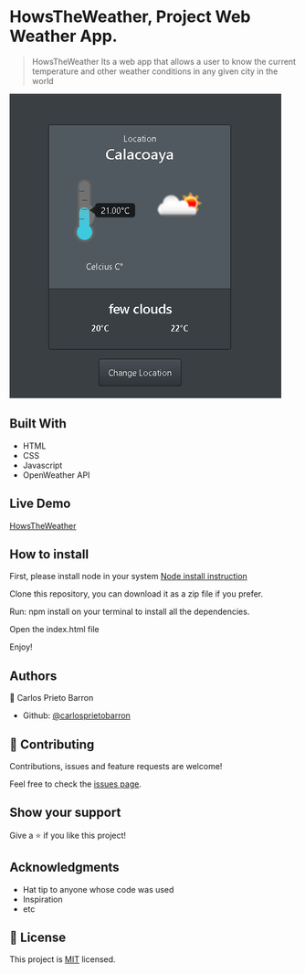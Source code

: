 # HowsTheWeather, Project Web Weather App.

> HowsTheWeather Its a web app that allows a user to know the current temperature and other weather conditions in any given city in the world

![screenshot](./screenshot.png)

## Built With

- HTML
- CSS
- Javascript
- OpenWeather API

## Live Demo

[HowsTheWeather](https://rawcdn.githack.com/carlosprietobarron/tasklist-canda/62af1af50774c957514ac60ca33db0ef806b569d/index.html#)

## How to install

First, please install node in your system [Node install instruction](https://nodejs.org/en/download/package-manager/)

Clone this repository, you can download it as a zip file if you prefer.

Run:  npm install on your terminal to install all the dependencies.

Open the index.html file

Enjoy!

## Authors

👤 Carlos Prieto Barron

- Github: [@carlosprietobarron](https://github.com/carlosprietobarron)

## 🤝 Contributing

Contributions, issues and feature requests are welcome!

Feel free to check the [issues page](issues/).

## Show your support

Give a ⭐️ if you like this project!

## Acknowledgments

- Hat tip to anyone whose code was used
- Inspiration
- etc

## 📝 License

This project is [MIT](lic.url) licensed.

